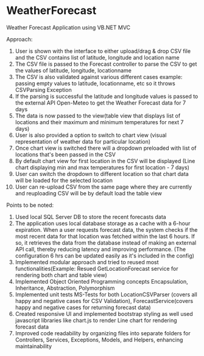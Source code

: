 # WeatherForecast

Weather Forecast Application using VB.NET MVC

Approach:

1. User is shown with the interface to either upload/drag & drop CSV file and the CSV contains list of latitude, longitude and location name
2. The CSV file is passed to the Forecast controller to parse the CSV to get the values of latitude, longitude, locationname
3. The CSV is also validated against various different cases example: passing empty values to latitude, locationname, etc so it throws CSVParsing Exception
4. If the parsing is successful the latitude and longitude values is passed to the external API Open-Meteo to get the Weather Forecast data for 7 days
5. The data is now passed to the view(table view that displays list of locations and their maximum and minimum temperatures for next 7 days)
6. User is also provided a option to switch to chart view (visual representation of weather data for particular location)
7. Once chart view is switched there will a dropdown preloaded with list of locations that's been passed in the CSV
8. By default chart view for first location in the CSV will be displayed (Line chart displaying min and max temperatures for first location - 7 days)
9. User can switch the dropdown to different location so that chart data will be loaded for the selected location
10. User can re-upload CSV from the same page where they are currently and reuploading CSV will be by default load the table view

Points to be noted:
1. Used local SQL Server DB to store the recent forecasts data
2. The application uses local database storage as a cache with a 6-hour expiration. When a user requests forecast data, the system checks if the most recent data for that location was fetched within the last 6 hours. If so, it retrieves the data from the database instead of making an external API call, thereby reducing latency and improving performance. (The configuration 6 hrs can be updated easily as it's included in the config)
3. Implemented modular approach and tried to reused most functionalities(Example: Resued GetLocationForecast service for rendering both chart and table view)
4. Implemented Object Oriented Programming concepts Encapsulation, Inheritance, Abstraction, Polymorphism
5. Implemented unit tests MS-Tests for both LocationCSVParser (covers all happy and negative cases for CSV Validation), ForecastService(covers happy and negative cases for returning forecast data)
6. Created responsive UI and implemented bootstrap styling as well used javascript libraries like chart.js to render Line chart for rendering forecast data
7. Improved code readability by organizing files into separate folders for Controllers, Services, Exceptions, Models, and Helpers, enhancing maintainability
